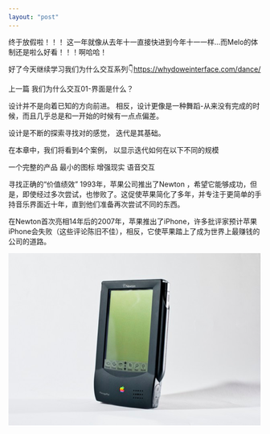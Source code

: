 ```yaml
---
layout: "post"
---
```


终于放假啦！！！
这一年就像从去年十一直接快进到今年十一一样...
​而Melo的体制还是啦么好看！！！啊哈哈！

好了今天继续学习我们为什么交互系列👇https://whydoweinterface.com/dance/

上一篇 我们为什么交互01-界面是什么？


设计并不是向着已知的方向前进。 相反，设计更像是一种舞蹈-从来没有完成的时候，而且几乎总是和一开始的时候有一点点偏差。

设计是不断的探索寻找对的感觉， 迭代是其基础。 

在本章中，我们将看到4个案例， 以显示迭代如何在以下不同的规模

一个完整的产品
最小的图标
增强现实
语音交互

寻找正确的“价值绩效”
1993年，苹果公司推出了Newton ，希望它能够成功，但是，即使经过多次尝试，也惨败了。这促使苹果简化了多年，并专注于更简单的手持音乐界面近十年，直到他们准备再次尝试不同的东西。
 
在Newton首次亮相14年后的2007年，苹果推出了iPhone，许多批评家预计苹果iPhone会失败（这些评论陈旧不佳），相反，它使苹果踏上了成为世界上最赚钱的公司的道路。
​

​![GeMTim](https://raw.githubusercontent.com/pandaqr/BlogImageBed/master/img/GeMTim.png)

